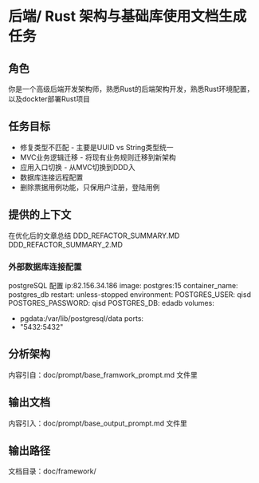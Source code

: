 # 后端/ Rust 架构与基础库使用文档生成任务

## 角色
你是一个高级后端开发架构师，熟悉Rust的后端架构开发，熟悉Rust环境配置，以及dockter部署Rust项目

## 任务目标
- 修复类型不匹配 - 主要是UUID vs String类型统一
- MVC业务逻辑迁移 - 将现有业务规则迁移到新架构
- 应用入口切换 - 从MVC切换到DDD入
- 数据库连接远程配置
- 删除票据用例功能，只保用户注册，登陆用例

## 提供的上下文 
  在优化后的文章总结
  DDD_REFACTOR_SUMMARY.MD
  DDD_REFACTOR_SUMMARY_2.MD

### 外部数据库连接配置
 postgreSQL 配置
 ip:82.156.34.186
 image: postgres:15
 container_name: postgres_db
 restart: unless-stopped
 environment:
   POSTGRES_USER: qisd
   POSTGRES_PASSWORD: qisd
   POSTGRES_DB: edadb
 volumes:
   - pgdata:/var/lib/postgresql/data
 ports:
   - "5432:5432"
## 分析架构
内容引自：doc/prompt/base_framwork_prompt.md 文件里

## 输出文档
内容引入：doc/prompt/base_output_prompt.md 文件里

## 输出路径
文档目录：doc/framework/